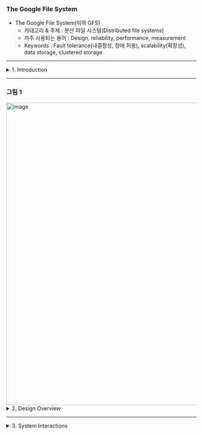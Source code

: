 ### The Google File System 

- The Google File System(이하 GFS)
    - 카테고리 & 주제 : 분산 파일 시스템(Distributed file systems)
    - 자주 사용되는 용어 : Design, reliability, performance, measurement
    - Keywords : Fault tolerance(내결함성, 장애 허용), scalability(확장성), data storage, clustered storage

---

<details>
<summary> 1. Introduction </summary>


- GFS는 빠르게 증가하는 구글의 데이터 처리 수요를 맞추기 위해 디자인 되고 구현되었다. GFS 이전의 분산 파일 시스템에서 목표로 하던 performance(성능), scalability(확장성), reliability(신뢰성), availability(가용성)를 똑같이 목표로 한다.
- 하지만, 그 설계는 우리의 애플리케이션에서의 작업 부하와 기술적 환경에 대한 중요한 관찰을 바탕으로 주도됐고, 이건 몇몇 초기의 파일 시스템 디자인의 가정과 꽤 다르다.
- 과거의 선택을 재검토했고 근본적으로 다른 점을 고민했다.

--- 

- 첫번째로, component의 실패는 예외(exception)보다 더 일반적이다.
- 파일 시스템은 수백, 수천개의 storage machine으로 구성되어 있고, 그 대다수가 저렴한 부품으로 구축되어 비슷한 수의 클라이언트에서 접근하게 된다.
- 그러다 보니 component 중 사실상 몇몇 개가 작동하지 않거나 발생한 오류에서 복구되지 않을 수 밖에 없다.
- 애플리케이션에서 발생하는 버그나 OS의 버그, human error, 디스크, 메모리, 커넥터 등에서 발생하는 문제들은 계속 있다.
- 따라서 지속적으로 모니터링하고 오류를 감지하고(error detection), 내결함성(Fault tolerance), 자동 복구(automatic recovery)가 반드시 시스템에 필요하다.

---

- 두번째로, 파일은 방대하다. Multi-GB 파일이 보통 그렇다. 각 파일은 일반적으로 웹 문서 같은 많은 애플리케이션 객체를 포함한다.
- 수십억 개의 빠르게 증가하는 객체를 포함하는 TBs의 데이터 세트로 작업을 한다면, 파일 시스템이 지원 가능함에도 그것보다 작은 KB 크기의 수십억 개 파일도 관리하기 어렵다.
- 결국 I/O 작업이나 block 크기 같은 디자인 가정이나 매개변수를 재검토해야 한다.

---

- 세번째로, 대부분의 파일은 덮어쓰기 되는 것보다 새로운 데이터가 추가되어 변하게 된다. 파일 안에서 랜덤 쓰기는 실제로 존재하지 않는다.
- 한 번 기록이 된 이후로, 읽기만 종종 순차적으로 가능하다. 다양한 데이터가 이런 특성을 갖는다.
- 몇몇은 데이터 분석 프로그램이 스캔하는 거대한 repository를 구성할 수 있다. 또 다른 일부는 실행중인 애플리케이션에 의해 지속적으로 생성되는 data stream일 수도 있다. 다른 데이터는 그냥 보관용 데이터일 수도 있다. 어떤 건 한 machine에서 생성되고 다른 machine에서 처리되는 중간 결과일 수도 있다.
- 대용량 파일에 대한 이런 접근 패턴을 고려할 때 데이터 추가는 성능 최적화와 원자성이 보장되지만 클라이언트의 data block를 캐싱하는 장점을 잃어버린다.

---
    
- 네번째로, 애플리케이션과 파일 시스템 API가 같이 설계될 경우 유연성이 향상되어 전체 시스템에 도움이 된다.
- 예를 들어, GFS의 일관성(consistency) 모델을 완화해 애플리케이션에 부담을 주지 않고 파일 시스템을 단순화했다. 또한 여러 클라이언트가 추가적인 동기화(synchronization) 없이 파일을 동시에 추가할 수 있도록 원자적(atomic)으로 데이터를 추가하는 작업을 도입했다. (이에 대해선 백서에 뒷부분에서 더 설명함)
- 현재 여러 GFS 클러스터가 서로 다른 목적으로 배포되고 있다. 가장 큰 것은 1000개 이상의 스토리지 노드와 300TB 이상의 디스크 스토리지가 있으며 별개의 시스템에서 수백명의 클라이언트가 지속적으로 많이 접근한다.

</details>

---

### 그림 1
<img width="801" alt="image" src="https://user-images.githubusercontent.com/84627144/211328972-20872936-c34a-4f20-88f2-85482be2c81b.png">

<details>
<summary> 2. Design Overview </summary>

<details>
<summary> 2.1 가정(Assumptions) </summary>

- 자체적으로 지속적인 모니터링을 해서 정기적으로 component의 오류를 즉시 찾고, 견디고, 복구해야 한다.
- 시스템은 적당한 수의 대용량 파일을 저장한다. 일반적으로 각 100MB 이상인 수백만개의 파일을 예상하며 다중 GB 파일은 보통의 경우로 효율적으로 관리해야 한다. 작은 파일은 지원되야 하나 최적화 할 필요는 없다.
- workload는 주로 큰 스트리밍 데이터 읽기와 데이터가 작은 랜덤 읽기로 구성된다. 큰 스트리밍 데이터 읽기에서 개별 작업은 일반적으로 수백 KB 보단 일반적으로 1MB 이상을 읽는다. 동일한 클라이언트의 연속 작업은 보통 파일의 연속적인 영역을 읽는다. 작은 랜덤 읽기는 일반적으로 임의의 offset에서 몇 KB 정도를 읽는다. 성능에 민감한 애플리케이션은 앞뒤로 이동하지 않고 파일을 통해 꾸준히 진행하기 위해 작은 읽기를 일괄적으로 처리하고 정렬하는 경우가 많다.
- workload에는 파일에 데이터를 추가하는 큰 순차적 쓰기 작업도 있다. 일반적인 크기는 읽기 작업 크기와 비슷하다. 일단 작성된 파일은 거의 다시 수정되지 않는다. 파일의 랜덤 위치에서 작은 쓰기는 지원되지만 효율적인 필요는 없다.
- 시스템은 동일한 파일에 동시에 추가되는 여러 클라이언트에 대해 잘 정의된 의미 체계(semantics)를 효율적으로 구현해야 한다. 파일은 보통 producer-consumer 큐나 여러 방향의 병합에 사용된다. 컴퓨터당 하나씩 실행되는 수백 개의 producers는 동시적으로(concurrently) 파일을 추가한다. 최소한의 동기화(synchronization) 오버헤드를 주는 원자성이 필수적이다. 파일을 나중에 읽을 수도 consumer가 동시에 읽을 수도 있다.
- 높고 지속적인 대역폭이 latency가 낮은 것보다 중요하다. 대부분의 애플리케이션은 빠른 속도로 많은 데이터를 처리하는데 프리미엄을 두지만 개별적인 읽기/쓰기에 대해 엄격한 response time을 요구사항으로 하진 않는다.

</details>

--- 
    
<details>
<summary> 2.2 Interface </summary>

- GFS는 친숙한 파일 시스템 인터페이스를 제공하지만, POSIX 같은 표준 API를 구현하지 않는다. 파일은 디렉토리에서 계층적으로 구성되어 있고 경로 이름(path-name)으로 식별된다. 파일을 만들고, 삭제하고, 열고, 닫고, 읽고, 쓰는 일반적인 작업을 지원한다.
- 또한 GPS에는 snapshot 및 record append 작업이 있다.스냅샷은 낮은 비용으로 파일 또는 디렉토리의 복사본을 생성한다. record append를 사용하면 여러 클라이언트가 개별 클라이언트가 추가하는 것의 원자성을 보장하면서 같은 파일에 동시에 데이터를 추가하는 것도 보장한다.
- 추가적인 locking 없이, 여러 클라이언트가 동시에 추가할 수 있는 다중 병합(merge) result나 producer-consumer queues를 구현하는데 유용하다.
- 스냅샷과 레코드 추가는 각각 섹션 3.4, 3.3에서 자세히 설명한다.
</details>
    
--- 


<details>
<summary> 2.3 Architecture </summary>



- GFS 클러스터는 단일 마스터와 여러 chunk 서버로 구성되며 그림 1과 같이 여러 클라이언트에서 액세스 한다.
- 각각은 일반적으로 user-level의 서버 프로세스를 실행하는 리눅스 시스템이다.
- 컴퓨터 리소스가 충분하고 불안정한 애플리케이션 코드 실행에도 낮은 신뢰성이 허용된다면 같은 컴퓨터에서 chunk 서버와 클라이언트 모두를 실행하는 건 쉽다.
- 파일은 고정 크기의 chunks로 나뉜다. 각 chunk는 immutable하고 전역적으로 유니크한 64 비트 chunk handle에 의해 식별되며 그 식별자(chunk handle)는 chunk가 생성되는 시점에 마스터에 의해 할당된다.
- chunk server는 로컬 디스크에 리눅스 파일로 chunk를 저장하고 chunk handle이나 byte 범위로 지정된 chunk data를 읽거나 쓴다. 안정성(reliability)을 위해, 각 chunk는 다양한 chunk server로 복제된다.
- 기본적으로 3개의 복제본을 저장하지만, 사용자는 파일 네임스페이스의 다른 영역에 대해 다른 복제 수준을 지정할 수 있다.
- 마스터는 모든 파일 시스템의 메타데이터를 유지한다. 메타데이터는 네임스페이스, access control 정보, 파일에서 chunk로의 mapping 및 chunk의 현재 위치 정보를 포함한다. 또한 chunk lease 관리, 고아 chunk의 가비지 컬렉션, chunk 서버 간의 chunk migration과 같은 시스템의 전체 활동을 제어한다. 마서터는 heartbeat 메세지로 각 chunk 서버와 주기적으로 통신하며 지시를 내리고 상태를 수집한다.
- GFS 클라이언트 코드는 각 애플리케이션에 연결되어 있고, 파일 시스템 API를 구현하며 마스터 및 chunk 서버와 통신해 애플리케이션을 대신해 데이터를 읽거나 쓴다. 클라이언트는 메타데이터 작업을 위해 마스터와 상호작용하지만, 모든 데이터가 포함된 통신은 chunk 서버로 직접 이동된다. POSIX API를 제공하지 않으므로 Linux vnode 계층에 연결할 필요가 없다.
- 클라이언트와 chunk 서버 모두 파일 데이터를 캐싱하지 않는다. 대부분의 애플리케이션이 대용량의 파일을 스트리밍하거나 캐시하기에 너무 큰 작업 세트를 갖고 있어서 클라이언트 캐시는 캐시할만한 장점이 없다. 캐시를 하지 않으면 캐시 일관성 문제가 없어져서 전체 시스템이 단순해진다.
- 클라이언트는 메타데이터를 캐시하지만, chunk 서버는 파일 데이터를 캐시할 필요가 없다. chunk는 로컬 파일로 저장되기 때문에 Linux의 buffer cache는 이미 자주 액세스 되는 데이터를 메모리에 보관하고 있다.
</details>

    
--- 
    
<details>
<summary> 2.4 Single Master </summary>

- Single Master를 사용하면 디자인이 크게 단순해지고 Master는 전역 데이터를 이용해 정교하게 chunk를 배치하거나 복제(replication) 결정을 할 수 있다. 하지만 bottleneck이 되지 않게 읽기과 쓰기에 관여하는 것을 최소화해야 한다.
- 클라이언트는 절대로 마스터를 통해 파일 데이터를 읽고 쓰지 않는다. 대신 마스터에서 어떤 chunk server에 접속해야 하는지 물어본다. 제한된 시간 동안 이 정보를 캐싱하고 다른 작업을 위해 chunk server와 직접 상호 작용한다.
- 그림 1을 참고해 간단한 읽기에 대한 상호 작용을 설명해보자.
    - 먼커 클라이언트가 고정 크기의 chunk를 사용해 애플리케이션에서 지정한 파일 이름과 byte offset을 파일 내의 chunk index로 바꾼다.
    - 그 다음 마스터에게 파일 이름과 chunk index를 포함해 요청을 보낸다.
    - 마스터는 해당 chunk handler과 replication 위치로 응답한다.
    - 클라이언트는 파일 이름과 chunk index를 키로 사용해 이 정보를 캐싱한다.
    - 그런 다음 클라이언트는 가장 가까운 복제본 중 하나에 요청을 보낸다.
    - 요청은 chunk handle과 해당 청크 내의 바이트 범위를 지정한다.
- 캐시된 정보가 만료되거나 파일이 다시 열릴 때까지 클라이언트와 마스터 사이에 상호작용은 필요하지 않다.
- 실제로 클라이언트는 일반적으로 동일한 요청에서 여러 chunk를 요청하고 마스터는 요청된 chunk 바로 다음에 chunk에 대한 정보를 포함할 수 있다.
- 이 추가 정보로 인해 실질적으로 추가 비용 없이 여러 클라이언트-마스터 상호작용을 피할 수 있게 된다.

</details>

---
    

<details>
<summary> 2.5 Chunk Size </summary>

- Chunk Size는 중요한 디자인 매개변수 중 하나다. 우리는 보통 파일 시스템의 block size보다 큰 64 MB를 선택했다. 각 chunk 복제본(replica)은 chunk server나 필요시 확장된 서버에 평범한 리눅스 파일처럼 저장된다. Lazy space allocation은 내부 단편화로 인한 공간 낭비를 줄이며 아마도 이런 큰 chunk size에 대해 가장 큰 반대 이유가 된다.
- chunk size가 크면 몇 가지 장점이 있다.
    - 첫번째로, 클라이언트가 마스터와 상호작용할 필요성을 줄인다. 읽기와 쓰기 시 모두 같은 청크 위치 정보를 한 번의 최초 요청만 필요하기 때문이다. 이 감소가 매우 중요한데 대부분의 애플리케이션의 읽기 쓰기가 순차적이기 때문이다. 작은 사이즈의 랜덤 읽기라 하더라도, 클라이언트는 편하게 모든 chunk 위치 정보를 캐싱할 수 있다.
    - 두번째로 chunk size가 크기 때문에 많은 작업이 주어진 chunk로 처리될 수 있어, 네트워크 오버헤드가 줄어들게 된다.(TCP 연결로 인한)
    - 세번째로 마스터에 저장된 메타데이터의 크기를 줄일 수 있다. 이를 통해 메타데이터를 메모리에 보관할 수 있으며 이는 2.6.1에서 나옴
- 반대로, chunk size가 크기 때문에 lazy space allocation을 하더라도 단점이 있다.
    - 작은 파일은 적은 수의 chunk로 구성되며 아마도 그냥 1개일 것이다. 이런 chunk를 저장하는 chunk server는 많은 클라이언트가 동일한 파일에 접근할 경우 hotspot이 될 수 있다. 실제로 hotspot은 애플리케이션이 대부분 큰 다중 chunk를 순차적으로 읽기 때문에 주로 문제가 되지 않았다.
    - 하지만 GFS가 batch-queue 시스템에서 처음 사용됐을 때, hotspot이 발생했다. 실행 파일이 GFS에 단일 chunk 파일로 기록된 다음 수백만 대의 시스템에서 동시에 시작됐다. 이 실행 파일을 저장하는 몇 안되는 chunk server는 수백 건의 동시 요청으로 과부하가 걸렸다.
    - 이런 실행 파일을 더 높은 replication factor로 저장하고 batch-queue 시스템이 애플리케이션 시작 시간에 시간차를 두도록 해서 문제를 해결했다.
- 잠재적으로 장기적인 해결책은 클라이언트가 이런 상황에서 다른 클라이언트의 데이터를 읽을 수 있게 하는 것이다.

</details>
    
---

<details>
<summary> 2.6 Metadata</summary>

- 마스터는 파일 및 chunk namespace, 파일에서 chunk로의  mapping, 각 chunk의 replication 위치 등 3가지 주요 메타데이터를 저장한다.
- 모든 metadata는 마스터의 메모리에 보관된다. namespace와 file-chunk mapping 데이터는 마스터의 로컬 디스크에 저장되고 원격 시스템에 복제되는 작업 로그에 변화(mutation)를 기록해 영구적으로 유지된다.
- 로그를 사용하면 마스터 충돌 시 불일치 위험 없이 간단하고 안정적으로 마스터 상태를 업데이트할 수 있다.
- 마스터는 chunk location 정보를 지속적으로 저장하지 않고, 마스터 시작 시와 chunk server가 클러스터에 합류할 때마다 각 chunk server에게 chunk 정보를 물어본다.

---    

- 2.6.1 In-Memory Data Structures
    - 메타데이터가 메모리에 저장되기 때문에, 마스터 작업은 빠르다. 또한 백그라운드에서 전체 상태를 주기적으로 마스터를 스캔하기도 쉽고 효율적이다.
    - 주기적인 스캐닝은 chunk 가비지 컬렉션, chunk 서버 장애 시 재복제(re-replication), chunk 서버 전체에서 부하와 디스크 공간 사용의 균형을 맞추기 위한 chunk migration을 구현하는데 사용된다. 이에 대해서 4.3, 4.4에서 자세히 설명함
    - 이 메모리 전용 접근 방식에 대한 1가지 잠재적인 문제는 chunk 수와 전체 시스템 용량이 마스터의 메모리 양에 따라 제한된다는 점이다. 그리 심각한 제한은 아니다. 마스터는 각 64MB chunk에 대해 64 Byte 미만의 메타데이터를 유지한다. 대부분의 파일에는 많은 chunk가 포함되어 있고 마지막 chunk만 부분적으로 채워질 수 있기 때문에 대부분의 chunk가 가득차 있다. 마찬가지로 file namespace 데이터는 prefix compression을 사용해 파일 이름을 압축해 저장하기 때문에 일반적으로 파일당 64byte 미만이 필요하다.
    - 더 큰 파일 시스템을 지원해야 하는 경우 마스터에 추가 메모리를 추가하는 비용 정도는 메모리에 메타데이터를 저장하면서 얻는 단순성, 안전성, 성능, 유연성에 비하면 작은 비용이다.

---

- 2.6.2 Chunk Locations
    - 마스터는 어떤 청크 서버가 주어진 청크에 대해 복제본을 갖고 있는지 지속적인 기록을 갖고 있진 않는다. 시작 시 해당 정보에 대한 청크 서버를 polling 한다. 마스터는 모든 청크 배치를 제어하고 정기적으로 하트비트 메시지를 이용해 청크 서버 상태를 모니터링해 이후에도 최신 상태를 유지할 수 있다.
    - 계속 마스터에 정보를 유지하는 것보다 시작 시 청크 서버에 데이터를 요청 & 주기적으로 요청하는 게 훨씬 간단하다.
    - 이렇게 하면 청크 서버가 클러스터에 포함되든 삭제되든, 이름이 변경되든 실패하든, 재시작하든 마스터 및 청크 서버를 동기화 상태로 유지할 수 있다. 수백 대의 서버가 있는 클러스터에서 이런 이벤트들은 너무 자주 발생한다.
    - 이 디자인 결정을 이해하는 다른 방법으로 청크 서버가 자신의 디스크에 있는 청크에 대한 최종 결정권을 갖고 있음을 알아야 한다. 청크 서버의 오류로 인해 청크가 스스로 없어지거나 운영자가 청크 서버 이름을 바꿀 수 있기 때문에 마스터에서 이 정보를 일관성 있게 유지하려고 시도하는 게 의미가 없다.

---
    
- 2.6.3 Operation Log(작업 로그)
    - 작업 로그에는 중요한 메타데이터의 변경 내역이 기록된다. GFS의 핵심이다. 메타데이터의 유일한 역구 기록일 뿐만 아니라 동시에 진행되는 작업의 순서를 정의하는 논리적 타임 라인의 역할도 한다. 파일 및 청크와 그 버전은 모두 생성된 논리적 시간으로 고유하고 영구적으로 식별된다.
    - 작업 로그는 중요하기 때문에 안정적으로 저장하고 메타데이터 변경 사항이 영구적으로 유지될 때까지 클라이언트에 변경 사항이 표기되지 않도록 해야 한다. 그렇지 않으면 청크 자체가 남더라도 전체 파일 시스템이나 최근 클라이언트 작업을 잃게 된다. 따라서 여러 원격 시스템에 복제하고 해당 로그 레코드를 로컬 및 원격으로 디스크에 flush한 후에만 클라이언트 작업에 응답한다. 마스터는 플러시하기 전에 여러 로그 레코드를 일괄 처리해 플러시 및 복제가 전체 시스템 처리량에 미치는 영향을 줄인다.
    - 마스터는 작업 로그를 재생해서(replaying) 파일 시스템의 상태를 복구한다. 시작 시간을 최소화하려면 로그를 작게 유지해야 한다. 마스터는 로그가 일정 크기 이상으로 커질 때마다 자신의 상태를 체크포인트로 해서 로컬 디스크에서 최신 체크포인트를 불러와 제한된 수의 로그 레코드만 재생해 복구할 수 있도록 한다. 체크포인트는 메모리에 직접 매핑할 수 있고 추구적인 분석 없이 네임스페이스 조회에 사용할 수 있는 형식이다.(작은 B-tree) 이렇게 해서 복구 속도가 빨라지고 가용성이 향상된다.
    - 체크포인트를 만드는데 시간이 걸릴 수 있기 때문에 마스터의 내부 상태는 새로 들어오는 mutation을 지연하지 않으면서 새로운 체크포인트를 생성할 수 있는 방식으로 구성된다. 마스터는 새 로그 파일로 전환하고 별도의 스레드에 새 체크포인트를 생성한다. 새 체크포인트에는 전환하기 전의 모든 mutation이 포함된다. 수백만 개의 파일이 있는 클러스터의 경우 1분 정도만 만들 수 있다. 완료되면 로컬 및 원격으로 디스크에 기록된다.
    - 복구에는 최신의 전체 체크포인트와 후속 로그 파일만 필요하다. 이전 체크포인트와 로그 파일은 자유롭게 삭제할 수 있지만 큰 문제를 방지하기 위해서 몇 개는 보관해야 한다. 복구 코드가 불완전한 체크포인트를 감지하고 건너뛰기 때문에 체크포인트를 지정하는 도중에 오류가 발생해도 정확성에 영향을 미치지 않는다.

</details>

---

<details>
<summary> 2.7 Consistency Model </summary>

- 2.7.1 Guarantess by GFS


- 2.7.2 Implications for Applications
</details>

</details>

--- 

<details>
<summary> 3. System Interactions </summary>

</details>
